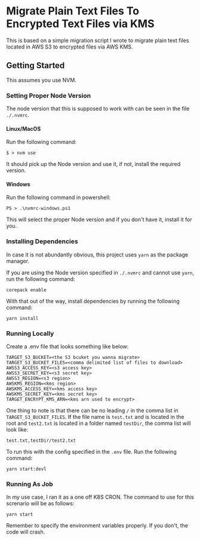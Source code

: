 # Migrate Plain Text Files To Encrypted Text Files via KMS

This is based on a simple migration script I wrote to migrate plain text files located in AWS S3 to encrypted files via AWS KMS.

## Getting Started

This assumes you use NVM.

### Setting Proper Node Version

The node version that this is supposed to work with can be seen in the file `./.nvmrc`.

#### Linux/MacOS

Run the following command:

```shell
$ > nvm use
```

It should pick up the Node version and use it, if not, install the required version.

#### Windows

Run the following command in powershell:

```shell
PS > .\nvmrc-windows.ps1
```

This will select the proper Node version and if you don't have it, install it for you.

### Installing Dependencies

In case it is not abundantly obvious, this project uses `yarn` as the package manager.

If you are using the Node version specified in `./.nvmrc` and cannot use `yarn`, run the following command:

```shell
corepack enable
```

With that out of the way, install dependencies by running the following command:

```shell
yarn install
```

### Running Locally

Create a .env file that looks something like below:

```
TARGET_S3_BUCKET=<the S3 bcuket you wanna migrate>
TARGET_S3_BUCKET_FILES=<comma delimited list of files to download>
AWSS3_ACCESS_KEY=<s3 access key>
AWSS3_SECRET_KEY=<s3 secret key>
AWSS3_REGION=<s3 region>
AWSKMS_REGION=<kms region>
AWSKMS_ACCESS_KEY=<kms access key>
AWSKMS_SECRET_KEY=<kms secret key>
TARGET_ENCRYPT_KMS_ARN=<kms arn used to encrypt>
```

One thing to note is that there can be no leading `/` in the comma list in `TARGET_S3_BUCKET_FILES`. If the file name is `test.txt` and is located in the root and `test2.txt` is located in a folder named `testDir`, the comma list will look like:

```
test.txt,testDir/test2.txt
```

To run this with the config specified in the `.env` file. Run the following command:

```shell
yarn start:devl
```

### Running As Job

In my use case, I ran it as a one off K8S CRON. The command to use for this screnario will be as follows:

```
yarn start
```

Remember to specify the environment variables properly. If you don't, the code will crash.
